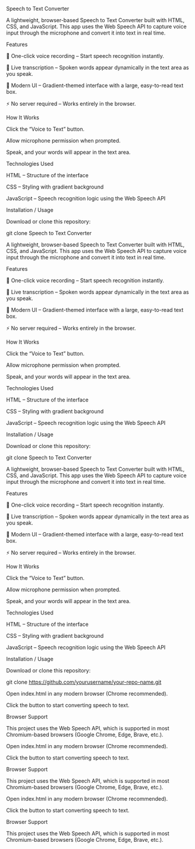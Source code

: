 Speech to Text Converter

A lightweight, browser-based Speech to Text Converter built with HTML, CSS, and JavaScript. This app uses the Web Speech API to capture voice input through the microphone and convert it into text in real time.

<!-- optional if you have a screenshot -->

Features

🎤 One-click voice recording – Start speech recognition instantly.

📝 Live transcription – Spoken words appear dynamically in the text area as you speak.

🌈 Modern UI – Gradient-themed interface with a large, easy-to-read text box.

⚡ No server required – Works entirely in the browser.

How It Works

Click the “Voice to Text” button.

Allow microphone permission when prompted.

Speak, and your words will appear in the text area.

Technologies Used

HTML – Structure of the interface

CSS – Styling with gradient background

JavaScript – Speech recognition logic using the Web Speech API

Installation / Usage

Download or clone this repository:

git clone Speech to Text Converter

A lightweight, browser-based Speech to Text Converter built with HTML, CSS, and JavaScript. This app uses the Web Speech API to capture voice input through the microphone and convert it into text in real time.

<!-- optional if you have a screenshot -->

Features

🎤 One-click voice recording – Start speech recognition instantly.

📝 Live transcription – Spoken words appear dynamically in the text area as you speak.

🌈 Modern UI – Gradient-themed interface with a large, easy-to-read text box.

⚡ No server required – Works entirely in the browser.

How It Works

Click the “Voice to Text” button.

Allow microphone permission when prompted.

Speak, and your words will appear in the text area.

Technologies Used

HTML – Structure of the interface

CSS – Styling with gradient background

JavaScript – Speech recognition logic using the Web Speech API

Installation / Usage

Download or clone this repository:

git clone Speech to Text Converter

A lightweight, browser-based Speech to Text Converter built with HTML, CSS, and JavaScript. This app uses the Web Speech API to capture voice input through the microphone and convert it into text in real time.

<!-- optional if you have a screenshot -->

Features

🎤 One-click voice recording – Start speech recognition instantly.

📝 Live transcription – Spoken words appear dynamically in the text area as you speak.

🌈 Modern UI – Gradient-themed interface with a large, easy-to-read text box.

⚡ No server required – Works entirely in the browser.

How It Works

Click the “Voice to Text” button.

Allow microphone permission when prompted.

Speak, and your words will appear in the text area.

Technologies Used

HTML – Structure of the interface

CSS – Styling with gradient background

JavaScript – Speech recognition logic using the Web Speech API

Installation / Usage

Download or clone this repository:

git clone https://github.com/yourusername/your-repo-name.git


Open index.html in any modern browser (Chrome recommended).

Click the button to start converting speech to text.

Browser Support

This project uses the Web Speech API, which is supported in most Chromium-based browsers (Google Chrome, Edge, Brave, etc.).


Open index.html in any modern browser (Chrome recommended).

Click the button to start converting speech to text.

Browser Support

This project uses the Web Speech API, which is supported in most Chromium-based browsers (Google Chrome, Edge, Brave, etc.).


Open index.html in any modern browser (Chrome recommended).

Click the button to start converting speech to text.

Browser Support

This project uses the Web Speech API, which is supported in most Chromium-based browsers (Google Chrome, Edge, Brave, etc.).
